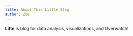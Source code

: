 ```yaml
---
title: About This Little Blog
author: Zoe
---
```


**Litte** is blog for data analysis, visualizations, and Overwatch!

